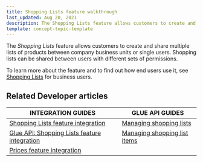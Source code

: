 ```yaml
---
title: Shopping Lists feature walkthrough
last_updated: Aug 20, 2021
description: The Shopping Lists feature allows customers to create and share multiple lists of products between company business units or single users. Shopping lists can be shared between users with different sets of permissions.
template: concept-topic-template
---
```


The _Shopping Lists_ feature allows customers to create and share multiple lists of products between company business units or single users. Shopping lists can be shared between users with different sets of permissions.


To learn more about the feature and to find out how end users use it, see [Shopping Lists](/docs/scos/user/features/{{page.version}}/shopping-lists/shopping-lists.html) for business users.


## Related Developer articles

|INTEGRATION GUIDES  | GLUE API GUIDES  |
|---------|---------|
| [Shopping Lists feature integration](/docs/scos/dev/migration-and-integration/{{page.version}}/feature-integration-guides/shopping-lists-feature-integration.html)  | [Managing shopping lists](/docs/scos/dev/feature-walkthroughs/{{page.version}}/shopping-lists-feature-walkthrough.html)  |
| [Glue API: Shopping Lists feature integration](/docs/scos/dev/migration-and-integration/{{page.version}}/feature-integration-guides/glue-api/glue-api-shopping-lists-feature-integration.html)  | [Managing shopping list items](/docs/scos/dev/glue-api-guides/{{page.version}}/managing-shopping-lists/managing-shopping-list-items.html)   |
| [Prices feature integration](/docs/scos/dev/migration-and-integration/{{page.version}}/feature-integration-guides/prices-feature-integration.html)  |  |
